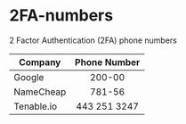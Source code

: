 # 2FA-numbers
2 Factor Authentication (2FA) phone numbers

| Company                       | Phone Number  |
| ----------------------------- |:-------------:|
| Google                        | 200-00        |
| NameCheap                     | 781-56        |
| Tenable.io                    | 443 251 3247  |
